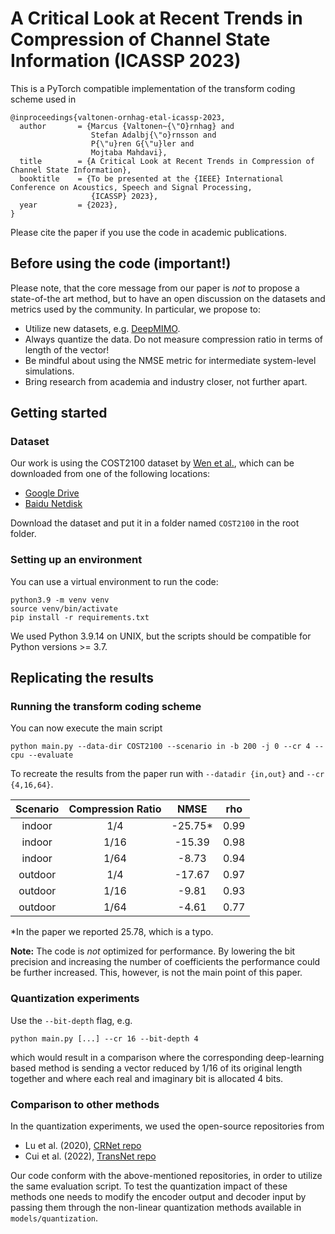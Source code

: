 # A Critical Look at Recent Trends in Compression of Channel State Information (ICASSP 2023)

This is a PyTorch compatible implementation of the transform coding scheme used in

```
@inproceedings{valtonen-ornhag-etal-icassp-2023,
  author       = {Marcus {Valtonen~{\"O}rnhag} and 
                  Stefan Adalbj{\"o}rnsson and 
                  P{\"u}ren G{\"u}ler and 
                  Mojtaba Mahdavi},
  title        = {A Critical Look at Recent Trends in Compression of Channel State Information},
  booktitle    = {To be presented at the {IEEE} International Conference on Acoustics, Speech and Signal Processing,
                  {ICASSP} 2023},
  year         = {2023},
}
```

Please cite the paper if you use the code in academic publications.

## Before using the code (important!)
Please note, that the core message from our paper is *not* to propose a state-of-the art method, but to
have an open discussion on the datasets and metrics used by the community. In particular, we propose to:

* Utilize new datasets, e.g. [DeepMIMO](https://deepmimo.net).
* Always quantize the data. Do not measure compression ratio in terms of length of the vector!
* Be mindful about using the NMSE metric for intermediate system-level simulations.
* Bring research from academia and industry closer, not further apart.

## Getting started
### Dataset
Our work is using the COST2100 dataset by [Wen et al.](https://ieeexplore.ieee.org/document/6393523),
which can be downloaded from one of the following locations:

 * [Google Drive](https://drive.google.com/drive/folders/1_lAMLk_5k1Z8zJQlTr5NRnSD6ACaNRtj?usp=sharing)
 * [Baidu Netdisk](https://pan.baidu.com/s/1Ggr6gnsXNwzD4ULbwqCmjA)

Download the dataset and put it in a folder named `COST2100` in the root folder.

### Setting up an environment
You can use a virtual environment to run the code:
```
python3.9 -m venv venv
source venv/bin/activate
pip install -r requirements.txt
```
We used Python 3.9.14 on UNIX, but the scripts should be compatible for Python versions >= 3.7.

## Replicating the results
### Running the transform coding scheme
You can now execute the main script
```
python main.py --data-dir COST2100 --scenario in -b 200 -j 0 --cr 4 --cpu --evaluate
```
To recreate the results from the paper run with `--datadir {in,out}` and `--cr {4,16,64}`.


| Scenario | Compression Ratio |  NMSE   |  rho  |
|:--------:|:-----------------:|:-------:|:-----:|
|  indoor  |        1/4        | -25.75* | 0.99  |
|  indoor  |       1/16        | -15.39  | 0.98  |
|  indoor  |       1/64        |  -8.73  | 0.94  |
| outdoor  |        1/4        | -17.67  | 0.97  |
| outdoor  |       1/16        |  -9.81  | 0.93  |
| outdoor  |       1/64        |  -4.61  | 0.77  |

*In the paper we reported 25.78, which is a typo.

**Note:** The code is *not* optimized for performance. By lowering the bit precision and increasing
the number of coefficients the performance could be further increased. This, however, is not the main
point of this paper.

### Quantization experiments
Use the `--bit-depth` flag, e.g.
```
python main.py [...] --cr 16 --bit-depth 4
```
which would result in a comparison where the corresponding deep-learning based method is sending a vector
reduced by 1/16 of its original length together and where each real and imaginary bit is allocated 4 bits.

### Comparison to other methods
In the quantization experiments, we used the open-source repositories from

 * Lu et al. (2020), [CRNet repo](https://github.com/Kylin9511/CRNet)
 * Cui et al. (2022), [TransNet repo](https://github.com/Treedy2020/TransNet)

Our code conform with the above-mentioned repositories, in order to utilize the same evaluation script.
To test the quantization impact of these methods one needs to modify the encoder output and decoder
input by passing them through the non-linear quantization methods available in `models/quantization`.